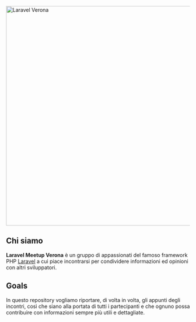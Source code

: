 <img width="600" src="https://cloud.githubusercontent.com/assets/779534/11275055/17fe5650-8edc-11e5-902e-4721697b9bf7.jpg" alt="Laravel Verona">

## Chi siamo
**Laravel Meetup Verona** è un gruppo di appassionati del famoso framework PHP [Laravel](https://github.com/laravel) a cui piace incontrarsi per condividere informazioni ed opinioni con altri sviluppatori.

## Goals
In questo repository vogliamo riportare, di volta in volta, gli appunti degli incontri, così che siano alla portata di tutti i partecipanti e che ognuno possa contribuire con informazioni sempre più utili e dettagliate.
